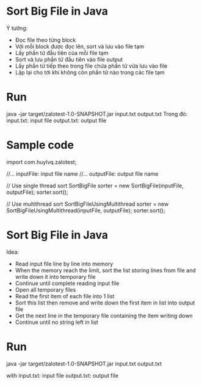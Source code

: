 # Sort Big File in Java
Ý tưởng:
  - Đọc file theo từng block
  - Với mỗi block được đọc lên, sort và lưu vào file tạm
  - Lấy phần tử đầu tiên của mỗi file tạm
  - Sort và lưu phần tử đầu tiên vào file output
  - Lấy phần tử tiếp theo trong file chứa phần tử vừa lưu vào file
  - Lặp lại cho tới khi không còn phần tử nào trong các file tạm
# Run
java -jar target/zalotest-1.0-SNAPSHOT.jar input.txt output.txt
Trong đó: input.txt: input file
          output.txt: output file

# Sample code
import com.huylvq.zalotest;

//... inputFile: input file name
//... outputFile: output file name

// Use single thread sort
SortBigFile sorter = new SortBigFile(inputFile, outputFile);
sorter.sort();


// Use multithread sort
SortBigFileUsingMultithread sorter = new SortBigFileUsingMultithread(inputFile, outputFile);
sorter.sort();

# Sort Big File in Java
Idea:
  - Read input file line by line into memory
  - When the memory reach the limit, sort the list storing lines from file and write down it into temporary file
  - Continue until complete reading input file
  - Open all temporary files 
  - Read the first item of each file into 1 list
  - Sort this list then remove and write down the first item in list into output file
  - Get the next line in the temporary file containing the item writing down
  - Continue until no string left in list

# Run
java -jar target/zalotest-1.0-SNAPSHOT.jar input.txt output.txt

with input.txt: input file
     output.txt: output file

  
